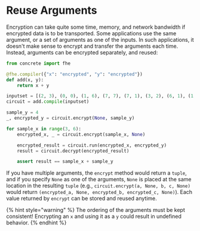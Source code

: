 # Reuse Arguments

Encryption can take quite some time, memory, and network bandwidth if encrypted data is to be transported. Some applications use the same argument, or a set of arguments as one of the inputs. In such applications, it doesn't make sense to encrypt and transfer the arguments each time. Instead, arguments can be encrypted separately, and reused:

```python
from concrete import fhe

@fhe.compiler({"x": "encrypted", "y": "encrypted"})
def add(x, y):
    return x + y

inputset = [(2, 3), (0, 0), (1, 6), (7, 7), (7, 1), (3, 2), (6, 1), (1, 7), (4, 5), (5, 4)]
circuit = add.compile(inputset)

sample_y = 4
_, encrypted_y = circuit.encrypt(None, sample_y)

for sample_x in range(3, 6):
    encrypted_x, _ = circuit.encrypt(sample_x, None)

    encrypted_result = circuit.run(encrypted_x, encrypted_y)
    result = circuit.decrypt(encrypted_result)

    assert result == sample_x + sample_y
```

If you have multiple arguments, the `encrypt` method would return a `tuple`, and if you specify `None` as one of the arguments, `None` is placed at the same location in the resulting `tuple` (e.g., `circuit.encrypt(a, None, b, c, None)` would return `(encrypted_a, None, encrypted_b, encrypted_c, None)`). Each value returned by `encrypt` can be stored and reused anytime.

{% hint style="warning" %}
The ordering of the arguments must be kept consistent! Encrypting an `x` and using it as a `y` could result in undefined behavior.
{% endhint %}
